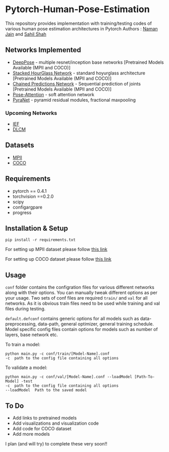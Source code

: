 # Pytorch-Human-Pose-Estimation
This repository provides implementation with training/testing codes of various human pose estimation architectures in Pytorch
Authors : [Naman Jain](https://github.com/Naman-ntc) and [Sahil Shah](https://github.com/sahil00199)

## Networks Implemented
* [DeepPose](https://static.googleusercontent.com/media/research.google.com/en//pubs/archive/42237.pdf) - multiple resnet/inception base networks [Pretrained Models Available (MPII and COCO)]
* [Stacked HourGlass Network](https://arxiv.org/pdf/1603.06937.pdf) - standard hoyurglass architecture [Pretrained Models Available (MPII and COCO)]
* [Chained Predictions Network](https://arxiv.org/pdf/1605.02346.pdf) - Sequential prediction of joints [Pretrained Models Available (MPII and COCO)]
* [Pose-Attention](https://arxiv.org/pdf/1702.07432.pdf) - soft attention network
* [PyraNet](https://arxiv.org/pdf/1708.01101.pdf) - pyramid residual modules, fractional maxpooling

### Upcoming Networks
* [IEF](https://arxiv.org/pdf/1507.06550.pdf)
* [DLCM](http://openaccess.thecvf.com/content_ECCV_2018/papers/Wei_Tang_Deeply_Learned_Compositional_ECCV_2018_paper.pdf)

## Datasets
* [MPII](http://human-pose.mpi-inf.mpg.de/)
* [COCO](http://cocodataset.org/#home)

## Requirements
* pytorch == 0.4.1
* torchvision ==0.2.0
* scipy
* configargpare
* progress

## Installation & Setup
`pip install -r requirements.txt`

For setting up MPII dataset please follow [this link](https://github.com/princeton-vl/pose-hg-train#getting-started)

For setting up COCO dataset please follow [this link](https://github.com/Microsoft/human-pose-estimation.pytorch#quick-start)

## Usage
`conf` folder contains the configration files for various different networks along with their options. You can manually tweak different options as per your usage.
Two sets of conf files are required `train/` and `val` for all networks. As it is obvious train files need to be used while training and val files during testing.

`default.defconf` contains generic options for all models such as data-preprocessing, data-path, general optimizer, general training schedule.
Model specific config files contain options for models such as number of layers, base network etc.

To train a model:
```
python main.py -c conf/train/[Model-Name].conf
-c 	path to the config file containing all options
```

To validate a model:
```
python main.py -c conf/val/[Model-Name].conf --loadModel [Path-To-Model] -test 
-c 	path to the config file containing all options
--loadModel  Path to the saved model
```

## To Do
* Add links to pretrained models
* Add visualizations and visualization code
* Add code for COCO dataset
* Add more models

I plan (and will try) to complete these very soon!!

